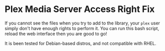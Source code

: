 # Plex Media Server Access Right Fix

If you cannot see the files when you try to add to the library, your `plex` user simply don't have enough rights to perform it. You can run this bash script, reload the web interface then you are good to go!

It is been tested for Debian-based distros, and not compatible with RHEL.
